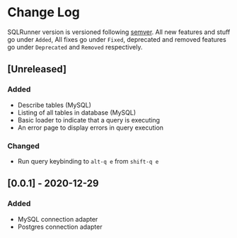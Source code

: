 # Change Log

SQLRunner version is versioned following [semver](https://semver.org). All new
features and stuff go under `Added`, All fixes go under `Fixed`, deprecated
and removed features go under `Deprecated` and `Removed` respectively.

## [Unreleased]

### Added

- Describe tables (MySQL)
- Listing of all tables in database (MySQL)
- Basic loader to indicate that a query is executing
- An error page to display errors in query execution

### Changed

- Run query keybinding to `alt-q e` from `shift-q e`

## [0.0.1] - 2020-12-29

### Added

- MySQL connection adapter
- Postgres connection adapter
